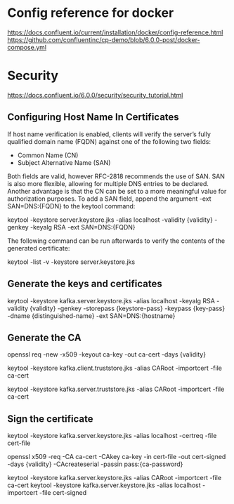 # Config reference for docker
https://docs.confluent.io/current/installation/docker/config-reference.html
https://github.com/confluentinc/cp-demo/blob/6.0.0-post/docker-compose.yml

# Security

https://docs.confluent.io/6.0.0/security/security_tutorial.html

## Configuring Host Name In Certificates

If host name verification is enabled, clients will verify the server’s fully qualified domain name (FQDN) against one of the following two fields:
- Common Name (CN)
- Subject Alternative Name (SAN)

Both fields are valid, however RFC-2818 recommends the use of SAN. SAN is also more flexible, allowing for multiple DNS entries to be declared. Another advantage is that the CN can be set to a more meaningful value for authorization purposes. To add a SAN field, append the argument -ext SAN=DNS:{FQDN} to the keytool command:

keytool -keystore server.keystore.jks -alias localhost -validity {validity} -genkey -keyalg RSA -ext SAN=DNS:{FQDN}

The following command can be run afterwards to verify the contents of the generated certificate:

keytool -list -v -keystore server.keystore.jks

## Generate the keys and certificates

keytool -keystore kafka.server.keystore.jks -alias localhost -keyalg RSA -validity {validity} -genkey -storepass {keystore-pass} -keypass {key-pass} -dname {distinguished-name} -ext SAN=DNS:{hostname}

## Generate the CA

openssl req -new -x509 -keyout ca-key -out ca-cert -days {validity}

keytool -keystore kafka.client.truststore.jks -alias CARoot -importcert -file ca-cert

keytool -keystore kafka.server.truststore.jks -alias CARoot -importcert -file ca-cert

## Sign the certificate

keytool -keystore kafka.server.keystore.jks -alias localhost -certreq -file cert-file

openssl x509 -req -CA ca-cert -CAkey ca-key -in cert-file -out cert-signed -days {validity} -CAcreateserial -passin pass:{ca-password}

keytool -keystore kafka.server.keystore.jks -alias CARoot -importcert -file ca-cert
keytool -keystore kafka.server.keystore.jks -alias localhost -importcert -file cert-signed
